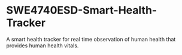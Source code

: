 # SWE4740ESD-Smart-Health-Tracker
A smart health tracker for real time observation of human health that provides human health
vitals.
